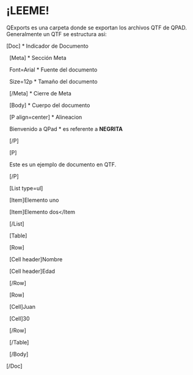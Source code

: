 # ¡LEEME!

QExports es una carpeta donde se exportan los archivos QTF de QPAD.
Generalmente un QTF se estructura asi:



<QTF>

\[Doc] \* Indicador de Documento

  \[Meta] \* Sección Meta

    Font=Arial \* Fuente del documento

    Size=12p \* Tamaño del documento

  \[/Meta] \* Cierre de Meta

  \[Body] \* Cuerpo del documento

    \[P align=center] \* Alineacion

      <bold>Bienvenido a QPad</bold> \* <bold> es referente a **NEGRITA**

    \[/P]

    \[P]

      <italic>Este es un ejemplo</italic> de <underline>documento</underline> en <strikeout>QTF</strikeout>.

    \[/P]

    \[List type=ul]

      \[Item]<def>Elemento uno</Item>

      \[Item]<def>Elemento dos</Item

    \[/List] 

    \[Table]

      \[Row]

        \[Cell header]<def>Nombre</Cell>

        \[Cell header]<def>Edad</Cell>

      \[/Row]

      \[Row]

        \[Cell]<def>Juan</Cell>

        \[Cell]<def>30</Cell>

      \[/Row]

    \[/Table]

  \[/Body]

\[/Doc]
</QTF>

